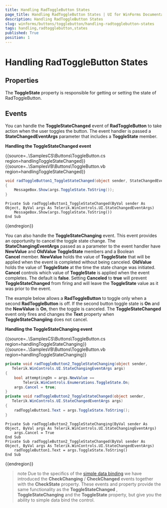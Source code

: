 ```yaml
---
title: Handling RadToggleButton States
page_title: Handling RadToggleButton States | UI for WinForms Documentation
description: Handling RadToggleButton States
slug: winforms/buttons/togglebutton/handling-radtogglebutton-states
tags: handling,radtogglebutton,states
published: True
position: 1
---
```


# Handling RadToggleButton States



## Properties

The __ToggleState__ property is responsible for getting or setting the state of RadToggleButton.
        

## Events

You can handle the __ToggleStateChanged__ event of __RadToggleButton__ to take action when the user toggles the button. The event handler is passed a __StateChangedEventArgs__ parameter that includes a __ToggleState__ member.
        

__Handling the ToggleStateChanged event__


{{source=..\SamplesCS\Buttons\ToggleButton.cs region=handlingToggleStateChanged}} 
{{source=..\SamplesVB\Buttons\ToggleButton.vb region=handlingToggleStateChanged}} 

````C#
void radToggleButton1_ToggleStateChanged(object sender, StateChangedEventArgs args)
{
    MessageBox.Show(args.ToggleState.ToString());
}

````
````VB.NET
Private Sub radToggleButton1_ToggleStateChanged(ByVal sender As Object, ByVal args As Telerik.WinControls.UI.StateChangedEventArgs)
    MessageBox.Show(args.ToggleState.ToString())
End Sub

````

{{endregion}} 

You can also handle the __ToggleStateChanging__ event. This event provides an opportunity to cancel the toggle state change. The __StateChangingEventArgs__ passed as a parameter to the event handler have __NewValue__ and __OldValue__ __ToggleState__ members and a Boolean __Cancel__ member. __NewValue__ holds the value of __ToggleState__ that will be applied when the event is completed without being canceled. __OldValue__ holds the value of __ToggleState__ at the time the state change was initiated. __Cancel__ controls which value of __ToggleState__ is applied when the event completes. The default is __false__. Setting __Canceled__ to __true__ will prevent __ToggleStateChanged__ from firing and will leave the __ToggleState__ value as it was prior to the event.
        

The example below allows a __RadToggleButton__ to toggle only when a second __RadToggleButton__ is off. If the second button toggle state is __On__ and the __NewValue__ is __On__, then the toggle is canceled. The __ToggleStateChanged__ event only fires and changes the __Text__ property when __ToggleStateChangiing__ does not cancel.
       
__Handling the ToggleStateChanging event__

{{source=..\SamplesCS\Buttons\ToggleButton.cs region=handlingToggleStateChanging}} 
{{source=..\SamplesVB\Buttons\ToggleButton.vb region=handlingToggleStateChanging}} 

````C#
private void radToggleButton2_ToggleStateChanging(object sender,
   Telerik.WinControls.UI.StateChangingEventArgs args)
{
    bool attemptingOn = args.NewValue ==
        Telerik.WinControls.Enumerations.ToggleState.On;
    args.Cancel = true;
}
private void radToggleButton2_ToggleStateChanged(object sender,
   Telerik.WinControls.UI.StateChangedEventArgs args)
{
    radToggleButton1.Text = args.ToggleState.ToString();
}

````
````VB.NET
Private Sub radToggleButton2_ToggleStateChanging(ByVal sender As Object, ByVal args As Telerik.WinControls.UI.StateChangingEventArgs)
    args.Cancel = True
End Sub
Private Sub radToggleButton2_ToggleStateChanged(ByVal sender As Object, ByVal args As Telerik.WinControls.UI.StateChangedEventArgs)
    radToggleButton1.Text = args.ToggleState.ToString()
End Sub

````

{{endregion}} 

>note Due to the specifics of the [simple data binding](http://msdn.microsoft.com/en-us/library/system.windows.forms.binding(v=vs.110).aspx) we have introduced the __CheckChanging__ / __CheckChanged__ events together with the __CheckState__ property. These events and property provide the same functionality as the __ToggleStateChanged__ , __ToggleStateChanging__ and the __ToggleState__ property, but give you the ability to simple data bind the control.
>

